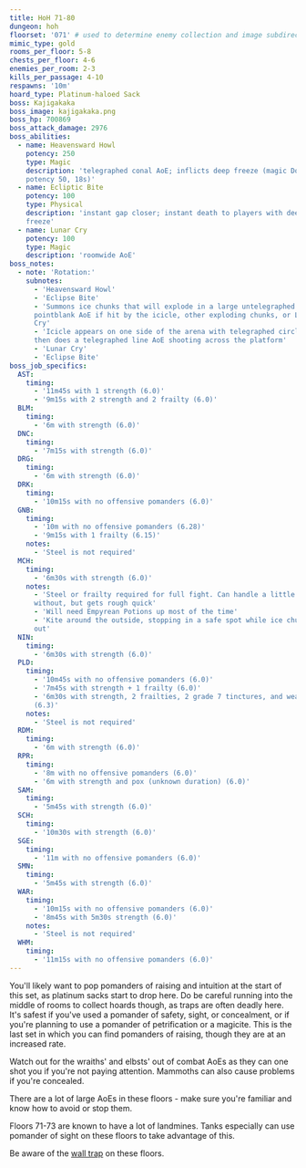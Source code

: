 ```yaml
---
title: HoH 71-80
dungeon: hoh
floorset: '071' # used to determine enemy collection and image subdirectory
mimic_type: gold
rooms_per_floor: 5-8
chests_per_floor: 4-6
enemies_per_room: 2-3
kills_per_passage: 4-10
respawns: '10m'
hoard_type: Platinum-haloed Sack
boss: Kajigakaka
boss_image: kajigakaka.png
boss_hp: 700869
boss_attack_damage: 2976
boss_abilities:
  - name: Heavensward Howl
    potency: 250
    type: Magic
    description: 'telegraphed conal AoE; inflicts deep freeze (magic DoT
    potency 50, 18s)'
  - name: Ecliptic Bite
    potency: 100
    type: Physical
    description: 'instant gap closer; instant death to players with deep
    freeze'
  - name: Lunar Cry
    potency: 100
    type: Magic
    description: 'roomwide AoE'
boss_notes:
  - note: 'Rotation:'
    subnotes:
      - 'Heavensward Howl'
      - 'Eclipse Bite'
      - 'Summons ice chunks that will explode in a large untelegraphed
      pointblank AoE if hit by the icicle, other exploding chunks, or Lunar
      Cry'
      - 'Icicle appears on one side of the arena with telegraphed circle AoE,
      then does a telegraphed line AoE shooting across the platform'
      - 'Lunar Cry'
      - 'Eclipse Bite'
boss_job_specifics:
  AST:
    timing:
      - '11m45s with 1 strength (6.0)'
      - '9m15s with 2 strength and 2 frailty (6.0)'
  BLM:
    timing:
      - '6m with strength (6.0)'
  DNC:
    timing:
      - '7m15s with strength (6.0)'
  DRG:
    timing:
      - '6m with strength (6.0)'
  DRK:
    timing:
      - '10m15s with no offensive pomanders (6.0)'
  GNB:
    timing:
      - '10m with no offensive pomanders (6.28)'
      - '9m15s with 1 frailty (6.15)'
    notes:
      - 'Steel is not required'
  MCH:
    timing:
      - '6m30s with strength (6.0)'
    notes:
      - 'Steel or frailty required for full fight. Can handle a little bit
      without, but gets rough quick'
      - 'Will need Empyrean Potions up most of the time'
      - 'Kite around the outside, stopping in a safe spot while ice chunks are
      out'
  NIN:
    timing:
      - '6m30s with strength (6.0)'
  PLD:
    timing:
      - '10m45s with no offensive pomanders (6.0)'
      - '7m45s with strength + 1 frailty (6.0)'
      - '6m30s with strength, 2 frailties, 2 grade 7 tinctures, and weakness
      (6.3)'
    notes:
      - 'Steel is not required'
  RDM:
    timing:
      - '6m with strength (6.0)'
  RPR:
    timing:
      - '8m with no offensive pomanders (6.0)'
      - '6m with strength and pox (unknown duration) (6.0)'
  SAM:
    timing:
      - '5m45s with strength (6.0)'
  SCH:
    timing:
      - '10m30s with strength (6.0)'
  SGE:
    timing:
      - '11m with no offensive pomanders (6.0)'
  SMN:
    timing:
      - '5m45s with strength (6.0)'
  WAR:
    timing:
      - '10m15s with no offensive pomanders (6.0)'
      - '8m45s with 5m30s strength (6.0)'
    notes:
      - 'Steel is not required'
  WHM:
    timing:
      - '11m15s with no offensive pomanders (6.0)'
---
```


You'll likely want to pop pomanders of raising and intuition at the start of
this set, as platinum sacks start to drop here. Do be careful running into the
middle of rooms to collect hoards though, as traps are often deadly here. It's
safest if you've used a pomander of safety, sight, or concealment, or if you're
planning to use a pomander of petrification or a magicite. This is the last set
in which you can find pomanders of raising, though they are at an increased
rate.

Watch out for the wraiths' and elbsts' out of combat AoEs as they can one shot
you if you're not paying attention. Mammoths can also cause problems if you're
concealed.

There are a lot of large AoEs in these floors - make sure you're familiar and
know how to avoid or stop them.

Floors 71-73 are known to have a lot of landmines. Tanks especially can use
pomander of sight on these floors to take advantage of this.

Be aware of the [wall trap](/wall_traps.html#hoh-41-79) on these floors.

